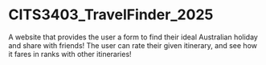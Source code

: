 # CITS3403_TravelFinder_2025
A website that provides the user a form to find their ideal Australian holiday and share with friends! The user can rate their given itinerary, and see how it fares in ranks with other itineraries! 
